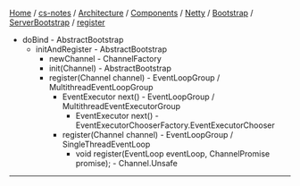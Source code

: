 [Home](https://mengxianbin.github.io) /
[cs-notes](https://mengxianbin.github.io/cs-notes/site) /
[Architecture](https://mengxianbin.github.io/cs-notes/site/Architecture) /
[Components](https://mengxianbin.github.io/cs-notes/site/Architecture/Components) /
[Netty](https://mengxianbin.github.io/cs-notes/site/Architecture/Components/Netty) /
[Bootstrap](https://mengxianbin.github.io/cs-notes/site/Architecture/Components/Netty/Bootstrap) /
[ServerBootstrap](https://mengxianbin.github.io/cs-notes/site/Architecture/Components/Netty/Bootstrap/ServerBootstrap) /
[register](https://mengxianbin.github.io/cs-notes/site/Architecture/Components/Netty/Bootstrap/ServerBootstrap/register)

* doBind - AbstractBootstrap
    * initAndRegister - AbstractBootstrap
        * newChannel - ChannelFactory
        * init(Channel) - AbstractBootstrap
        * register(Channel channel) - EventLoopGroup / MultithreadEventLoopGroup
            * EventExecutor next() - EventLoopGroup / MultithreadEventExecutorGroup
                * EventExecutor next() - EventExecutorChooserFactory.EventExecutorChooser
            * register(Channel channel) - EventLoopGroup / SingleThreadEventLoop
                * void register(EventLoop eventLoop, ChannelPromise promise); - Channel.Unsafe

---
